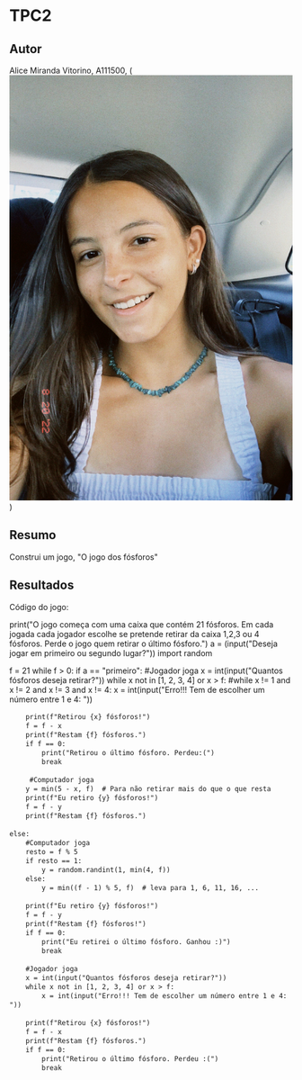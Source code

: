 # TPC2
## Autor
Alice Miranda Vitorino, A111500, (![foto](foto.jpg))
## Resumo
Construi um jogo, "O jogo dos fósforos"
## Resultados
Código do jogo:

print("O jogo começa com uma caixa que contém 21 fósforos. Em cada jogada cada jogador escolhe se pretende retirar da caixa 1,2,3 ou 4 fósforos. Perde o jogo quem retirar o último fósforo.")
a = (input("Deseja jogar em primeiro ou segundo lugar?"))
import random

f = 21
while f > 0:
    if a == "primeiro":
        #Jogador joga
        x = int(input("Quantos fósforos deseja retirar?"))
        while x not in [1, 2, 3, 4] or x > f:
        #while x != 1 and x != 2 and x != 3 and x != 4:
            x = int(input("Erro!!! Tem de escolher um número entre 1 e 4: "))
            
        print(f"Retirou {x} fósforos!")
        f = f - x
        print(f"Restam {f} fósforos.")
        if f == 0:
            print("Retirou o último fósforo. Perdeu:(")
            break

         #Computador joga
        y = min(5 - x, f)  # Para não retirar mais do que o que resta   
        print(f"Eu retiro {y} fósforos!")
        f = f - y
        print(f"Restam {f} fósforos.")

    else:
        #Computador joga
        resto = f % 5
        if resto == 1:
            y = random.randint(1, min(4, f))
        else:
            y = min((f - 1) % 5, f)  # leva para 1, 6, 11, 16, ...
            
        print(f"Eu retiro {y} fósforos!")
        f = f - y
        print(f"Restam {f} fósforos!")
        if f == 0:
            print("Eu retirei o último fósforo. Ganhou :)")
            break 
            
        #Jogador joga
        x = int(input("Quantos fósforos deseja retirar?"))
        while x not in [1, 2, 3, 4] or x > f:
            x = int(input("Erro!!! Tem de escolher um número entre 1 e 4: "))
            
        print(f"Retirou {x} fósforos!")
        f = f - x
        print(f"Restam {f} fósforos.")
        if f == 0:
            print("Retirou o último fósforo. Perdeu :(")
            break